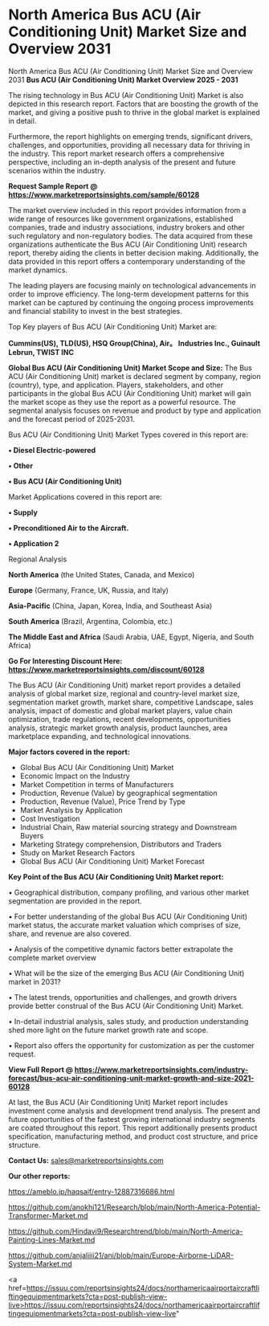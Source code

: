 # North America Bus ACU (Air Conditioning Unit) Market Size and Overview 2031
 North America Bus ACU (Air Conditioning Unit) Market Size and Overview 2031
<Strong> Bus ACU (Air Conditioning Unit) Market Overview 2025 - 2031</strong>

The rising technology in Bus ACU (Air Conditioning Unit) Market is also depicted in this research report. Factors that are boosting the growth of the market, and giving a positive push to thrive in the global market is explained in detail.

Furthermore, the report highlights on emerging trends, significant drivers, challenges, and opportunities, providing all necessary data for thriving in the industry. This report market research offers a comprehensive perspective, including an in-depth analysis of the present and future scenarios within the industry.

<strong>Request Sample Report @ <a href=https://www.marketreportsinsights.com/sample/60128>https://www.marketreportsinsights.com/sample/60128</a></strong>

The market overview included in this report provides information from a wide range of resources like government organizations, established companies, trade and industry associations, industry brokers and other such regulatory and non-regulatory bodies. The data acquired from these organizations authenticate the Bus ACU (Air Conditioning Unit) research report, thereby aiding the clients in better decision making. Additionally, the data provided in this report offers a contemporary understanding of the market dynamics.

The leading players are focusing mainly on technological advancements in order to improve efficiency. The long-term development patterns for this market can be captured by continuing the ongoing process improvements and financial stability to invest in the best strategies.

Top Key players of Bus ACU (Air Conditioning Unit) Market are:

<strong>Cummins(US), TLD(US), HSQ Group(China), Air。 Industries Inc., Guinault Lebrun, TWIST INC</strong>

<strong><b>Global Bus ACU (Air Conditioning Unit) Market Scope and Size:</b></strong>
The Bus ACU (Air Conditioning Unit) market is declared segment by company, region (country), type, and application. Players, stakeholders, and other participants in the global Bus ACU (Air Conditioning Unit) market will gain the market scope as they use the report as a powerful resource. The segmental analysis focuses on revenue and product by type and application and the forecast period of 2025-2031.

Bus ACU (Air Conditioning Unit) Market Types covered in this report are:

<strong>• Diesel Electric-powered

• Other

• Bus ACU (Air Conditioning Unit)</strong>

Market Applications covered in this report are:

<strong>• Supply 

• Preconditioned Air to the Aircraft.

• Application 2</strong> 

Regional Analysis

<strong>North America</strong> (the United States, Canada, and Mexico)

<strong>Europe</strong> (Germany, France, UK, Russia, and Italy)

<strong>Asia-Pacific</strong> (China, Japan, Korea, India, and Southeast Asia)

<strong>South America</strong> (Brazil, Argentina, Colombia, etc.)

<strong>The Middle East and Africa</strong> (Saudi Arabia, UAE, Egypt, Nigeria, and South Africa)

<strong>Go For Interesting Discount Here: <a href=https://www.marketreportsinsights.com/discount/60128>https://www.marketreportsinsights.com/discount/60128</a></strong>

The Bus ACU (Air Conditioning Unit) market report provides a detailed analysis of global market size, regional and country-level market size, segmentation market growth, market share, competitive Landscape, sales analysis, impact of domestic and global market players, value chain optimization, trade regulations, recent developments, opportunities analysis, strategic market growth analysis, product launches, area marketplace expanding, and technological innovations.

<strong><b>Major factors covered in the report:</b></strong>
<ul>
  <li>Global Bus ACU (Air Conditioning Unit) Market </li>
  <li>Economic Impact on the Industry</li>
  <li>Market Competition in terms of Manufacturers</li>
  <li>Production, Revenue (Value) by geographical segmentation</li>
  <li>Production, Revenue (Value), Price Trend by Type</li>
  <li>Market Analysis by Application</li>
  <li>Cost Investigation</li>
  <li>Industrial Chain, Raw material sourcing strategy and Downstream Buyers</li>
  <li>Marketing Strategy comprehension, Distributors and Traders</li>
  <li>Study on Market Research Factors</li>
  <li>Global Bus ACU (Air Conditioning Unit) Market Forecast</li>
</ul>

<strong><b>Key Point of the Bus ACU (Air Conditioning Unit) Market report:</b></strong>

• Geographical distribution, company profiling, and various other market segmentation are provided in the report.

• For better understanding of the global Bus ACU (Air Conditioning Unit) market status, the accurate market valuation which comprises of size, share, and revenue are also covered.

• Analysis of the competitive dynamic factors better extrapolate the complete market overview

• What will be the size of the emerging Bus ACU (Air Conditioning Unit) market in 2031?

• The latest trends, opportunities and challenges, and growth drivers provide better construal of the Bus ACU (Air Conditioning Unit) Market.

• In-detail industrial analysis, sales study, and production understanding shed more light on the future market growth rate and scope.

• Report also offers the opportunity for customization as per the customer request.

<strong><b>View Full Report @ <a href=https://www.marketreportsinsights.com/industry-forecast/bus-acu-air-conditioning-unit-market-growth-and-size-2021-60128>https://www.marketreportsinsights.com/industry-forecast/bus-acu-air-conditioning-unit-market-growth-and-size-2021-60128</a></b></strong>


At last, the Bus ACU (Air Conditioning Unit) Market report includes investment come analysis and development trend analysis. The present and future opportunities of the fastest growing international industry segments are coated throughout this report. This report additionally presents product specification, manufacturing method, and product cost structure, and price structure.

<strong>Contact Us:</strong>
sales@marketreportsinsights.com

<strong>Our other reports:</strong>

<a href=https://ameblo.jp/haqsaif/entry-12887316686.html>https://ameblo.jp/haqsaif/entry-12887316686.html</a>

<a href=https://github.com/anokhi121/Research/blob/main/North-America-Potential-Transformer-Market.md>https://github.com/anokhi121/Research/blob/main/North-America-Potential-Transformer-Market.md</a>

<a href=https://github.com/Hindavi9/Researchtrend/blob/main/North-America-Painting-Lines-Market.md>https://github.com/Hindavi9/Researchtrend/blob/main/North-America-Painting-Lines-Market.md</a>

<a href=https://github.com/anjaliiii21/ani/blob/main/Europe-Airborne-LiDAR-System-Market.md>https://github.com/anjaliiii21/ani/blob/main/Europe-Airborne-LiDAR-System-Market.md</a>

<a href=https://issuu.com/reportsinsights24/docs/northamericaairportaircraftliftingequipmentmarkets?cta=post-publish-view-live>https://issuu.com/reportsinsights24/docs/northamericaairportaircraftliftingequipmentmarkets?cta=post-publish-view-live</a>"
